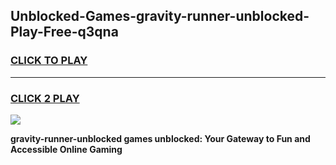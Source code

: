 
## Unblocked-Games-gravity-runner-unblocked-Play-Free-q3qna
<h3>
<a href="https://premium76.site?title=gravity-runner-unblocked&ref=20M">CLICK TO PLAY</a></h3>
<hr>

<h3>
<a href="https://premium76.site?title=gravity-runner-unblocked&ref=20M">CLICK 2 PLAY</a>
  
</h3>

<a href="https://premium76.site?title=gravity-runner-unblocked&ref=19M"><img src="https://clearcache.store/games.png"></a>


**gravity-runner-unblocked games unblocked: Your Gateway to Fun and Accessible Online Gaming**

